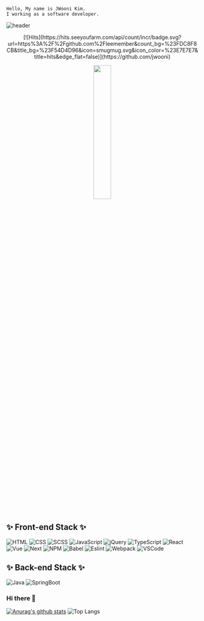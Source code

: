 ```
Hello, My name is JWooni Kim.
I working as a software developer.
```
![header](https://capsule-render.vercel.app/api?type=soft&color=auto&height=150&section=header&text=JWooni&fontSize=70&animation=twinkling)

<div align="center">
[![Hits](https://hits.seeyoufarm.com/api/count/incr/badge.svg?url=https%3A%2F%2Fgithub.com%2Fleemember&count_bg=%23FDC8F8CB&title_bg=%23F54D4D96&icon=smugmug.svg&icon_color=%23E7E7E7&title=hits&edge_flat=false)](https://github.com/jwooni)
</div>

<p align="center">
  <img src="http://file3.instiz.net/data/file3/2018/10/18/e/e/f/eefb98e45db62515c72114eb005e5f16.gif" width="30%" height="30%">


## ✨ Front-end Stack ✨
![HTML](https://img.shields.io/badge/HTML-E34F26?style=flat-square&logo=HTML5&logoColor=white)
![CSS](https://img.shields.io/badge/CSS3-F68212?style=flat-square&logo=CSS3&logoColor=white)
![SCSS](https://img.shields.io/badge/SCSS-CC6699?style=flat-square&logo=Sass&logoColor=white)
![JavaScript](https://img.shields.io/badge/JavaScript-F7DF1E?style=flat-square&logo=JavaScript&logoColor=white)
![jQuery](https://img.shields.io/badge/JQuery-0769AD?style=flat-square&logo=jQuery&logoColor=white)
![TypeScript](https://img.shields.io/badge/TypeScript-3178C6?style=flat-square&logo=TypeScript&logoColor=white)
![React](https://img.shields.io/badge/React-61DAFB?style=flat-square&logo=React&logoColor=white)
![Vue](https://img.shields.io/badge/Vue-4FC08D?style=flat-square&logo=Vue%2Ejs&logoColor=white)
![Next](https://img.shields.io/badge/Next-000000?style=flat-square&logo=Next%2Ejs&logoColor=white)
![NPM](https://img.shields.io/badge/npm-CB3837?style=flat-square&logo=npm&logoColor=white)
![Babel](https://img.shields.io/badge/Babel-F9DC3E?style=flat-square&logo=Babel&logoColor=white)
![Eslint](https://img.shields.io/badge/Eslint-4B3263?style=flat-square&logo=Eslint&logoColor=white)
![Webpack](https://img.shields.io/badge/Webpack-8DD6F9?style=flat-square&logo=Webpack&logoColor=white)
![VSCode](https://img.shields.io/badge/VSCode-007ACC?style=flat-square&logo=Visual%20Studio%20Code&logoColor=white)

## ✨ Back-end Stack ✨
![Java](https://img.shields.io/badge/Java-007396?style=flat-square&logo=Java&logoColor=white)
![SpringBoot](https://img.shields.io/badge/SpringBoot-6DB33F?style=flat-square&logo=Spring&logoColor=white)



### Hi there 👋
[![Anurag's github stats](https://github-readme-stats.vercel.app/api?username=JWooni&count_private=true)](https://github.com/anuraghazra/github-readme-stats)
![Top Langs](https://github-readme-stats.vercel.app/api/top-langs/?username=JWooni&count_private=true&layout=compact&hide=csharp)


<!--
###
[![SolvedAC tier](http://mazassumnida.wtf/api/generate_badge?boj=wjddns59)](https://solved.ac/)
-->

<!--
**Jwooni/JWooni** is a ✨ _special_ ✨ repository because its `README.md` (this file) appears on your GitHub profile.
Here are some ideas to get you started:
- 🔭 I’m currently working on ...
- 🌱 I’m currently learning ...
- 👯 I’m looking to collaborate on ...
- 🤔 I’m looking for help with ...
- 💬 Ask me about ...
- 📫 How to reach me: ...
- 😄 Pronouns: ...
- ⚡ Fun fact: ...
-->

